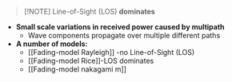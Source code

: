 > [!NOTE] Line-of-Sight (LOS) **dominates**
- **Small scale variations in received power caused by multipath**
	- Wave components propagate over multiple different paths
- **A number of models:**
	- [[Fading-model Rayleigh]] -no Line-of-Sight (LOS)
	- [[Fading-model Rice]]-LOS dominates
	- [[Fading-model nakagami m]]
